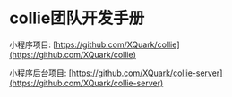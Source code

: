 # collie团队开发手册

小程序项目: [https://github.com/XQuark/collie](https://github.com/XQuark/collie)

小程序后台项目: [https://github.com/XQuark/collie-server](https://github.com/XQuark/collie-server)




